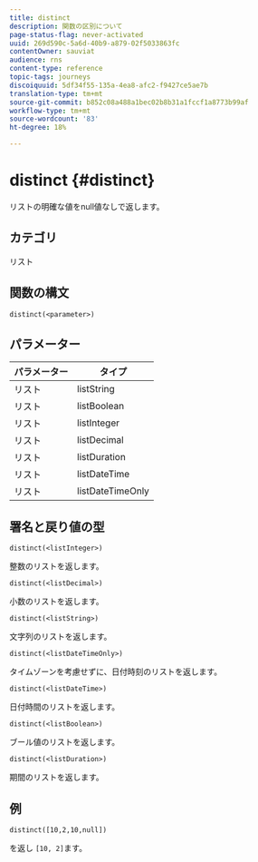 ```yaml
---
title: distinct
description: 関数の区別について
page-status-flag: never-activated
uuid: 269d590c-5a6d-40b9-a879-02f5033863fc
contentOwner: sauviat
audience: rns
content-type: reference
topic-tags: journeys
discoiquuid: 5df34f55-135a-4ea8-afc2-f9427ce5ae7b
translation-type: tm+mt
source-git-commit: b852c08a488a1bec02b8b31a1fccf1a8773b99af
workflow-type: tm+mt
source-wordcount: '83'
ht-degree: 18%

---
```



# distinct {#distinct}

リストの明確な値をnull値なしで返します。

## カテゴリ

リスト

## 関数の構文

`distinct(<parameter>)`

## パラメーター

| パラメーター | タイプ |
|-----------|------------------|
| リスト | listString |
| リスト | listBoolean |
| リスト | listInteger |
| リスト | listDecimal |
| リスト | listDuration |
| リスト | listDateTime |
| リスト | listDateTimeOnly |

## 署名と戻り値の型

`distinct(<listInteger>)`

整数のリストを返します。

`distinct(<listDecimal>)`

小数のリストを返します。

`distinct(<listString>)`

文字列のリストを返します。

`distinct(<listDateTimeOnly>)`

タイムゾーンを考慮せずに、日付時刻のリストを返します。

`distinct(<listDateTime>)`

日付時間のリストを返します。

`distinct(<listBoolean>)`

ブール値のリストを返します。

`distinct(<listDuration>)`

期間のリストを返します。

## 例

`distinct([10,2,10,null])`

を返し `[10, 2]`ます。
